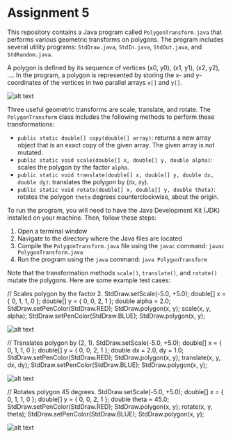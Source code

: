 # Assignment 5

This repository contains a Java program called `PolygonTransform.java` that performs various geometric transforms on polygons. The program includes several utility programs: `StdDraw.java`, `StdIn.java`, `StdOut.java`, and `StdRandom.java`.

A polygon is defined by its sequence of vertices (x0, y0), (x1, y1), (x2, y2), …. In the program, a polygon is represented by storing the x- and y-coordinates of the vertices in two parallel arrays `x[]` and `y[]`.

![alt text](https://introcs.cs.rutgers.edu/wp-content/uploads/sites/55/2019/10/polygon-1.png)

Three useful geometric transforms are scale, translate, and rotate. The `PolygonTransform` class includes the following methods to perform these transformations:

- `public static double[] copy(double[] array)`: returns a new array object that is an exact copy of the given array. The given array is not mutated.
- `public static void scale(double[] x, double[] y, double alpha)`: scales the polygon by the factor `alpha`.
- `public static void translate(double[] x, double[] y, double dx, double dy)`: translates the polygon by (`dx`, `dy`).
- `public static void rotate(double[] x, double[] y, double theta)`: rotates the polygon `theta` degrees counterclockwise, about the origin.

To run the program, you will need to have the Java Development Kit (JDK) installed on your machine. Then, follow these steps:

1. Open a terminal window
2. Navigate to the directory where the Java files are located
3. Compile the `PolygonTransform.java` file using the `javac` command: `javac PolygonTransform.java`
4. Run the program using the `java` command: `java PolygonTransform`

Note that the transformation methods `scale()`, `translate()`, and `rotate()` mutate the polygons. Here are some example test cases:

// Scales polygon by the factor 2.
StdDraw.setScale(-5.0, +5.0);
double[] x = { 0, 1, 1, 0 };
double[] y = { 0, 0, 2, 1 };
double alpha = 2.0;
StdDraw.setPenColor(StdDraw.RED);
StdDraw.polygon(x, y);
scale(x, y, alpha);
StdDraw.setPenColor(StdDraw.BLUE);
StdDraw.polygon(x, y);


![alt text](https://introcs.cs.rutgers.edu/wp-content/uploads/sites/55/2019/10/scale.png)

// Translates polygon by (2, 1).
StdDraw.setScale(-5.0, +5.0); 
double[] x = { 0, 1, 1, 0 }; 
double[] y = { 0, 0, 2, 1 }; 
double dx = 2.0, dy = 1.0; 
StdDraw.setPenColor(StdDraw.RED); 
StdDraw.polygon(x, y); 
translate(x, y, dx, dy); 
StdDraw.setPenColor(StdDraw.BLUE);
StdDraw.polygon(x, y);

![alt text](https://introcs.cs.rutgers.edu/wp-content/uploads/sites/55/2019/10/translate.png)

// Rotates polygon 45 degrees. 
StdDraw.setScale(-5.0, +5.0); 
double[] x = { 0, 1, 1, 0 }; 
double[] y = { 0, 0, 2, 1 }; 
double theta = 45.0; 
StdDraw.setPenColor(StdDraw.RED); 
StdDraw.polygon(x, y); 
rotate(x, y, theta); 
StdDraw.setPenColor(StdDraw.BLUE);
StdDraw.polygon(x, y);


![alt text](https://introcs.cs.rutgers.edu/wp-content/uploads/sites/55/2019/10/rotate.png)
